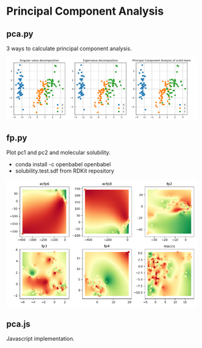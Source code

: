 # Principal Component Analysis

## pca.py

3 ways to calculate principal component analysis.

<img src="https://raw.githubusercontent.com/taneishi/pca/master/pca.png" width="500" alt="pca" />

## fp.py

Plot pc1 and pc2 and molecular solubility.

- conda install -c openbabel openbabel
- solubility.test.sdf from RDKit repository

<img src="https://raw.githubusercontent.com/taneishi/pca/master/fp.png" width="500" alt="fp" />

## pca.js

Javascript implementation.
